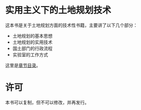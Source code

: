 # 实用主义下的土地规划技术

这本书是关于土地规划方面的技术性书籍，主要讲了以下几个部分：

* 土地规划的基本思想
* 土地规划的实用技术
* 国土部门的行政流程
* 实验室的工作方式

这里是[章节目录](https://github.com/htoooth/landuse/blob/master/Content.md)。

# 许可
本书可以复制，但不可以修改，并再发行。